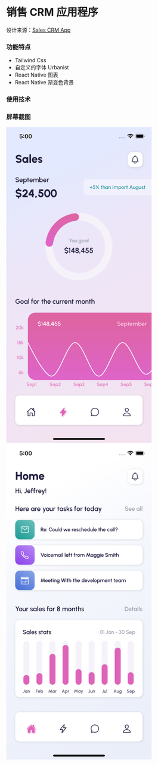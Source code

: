 # 销售 CRM 应用程序
设计来源：[Sales CRM App](https://dribbble.com/shots/16673175-Sales-CRM-App)

### 功能特点

- Tailwind Css
- 自定义的字体 Urbanist
- React Native 图表
- React Native 渐变色背景

### 使用技术

### 屏幕截图
<img src="https://raw.githubusercontent.com/QHTAO/Sales-CRM-App/master/src/assets/images/Simulator%20Screen%20Shot%20-%20iPhone%2013%20-%202022-03-08%20at%2005.00.19.png"  style="width:390px;"/>
<img src="https://raw.githubusercontent.com/QHTAO/Sales-CRM-App/master/src/assets/images/Simulator%20Screen%20Shot%20-%20iPhone%2013%20-%202022-03-08%20at%2005.00.21.png"  style="width:390px;"/>



